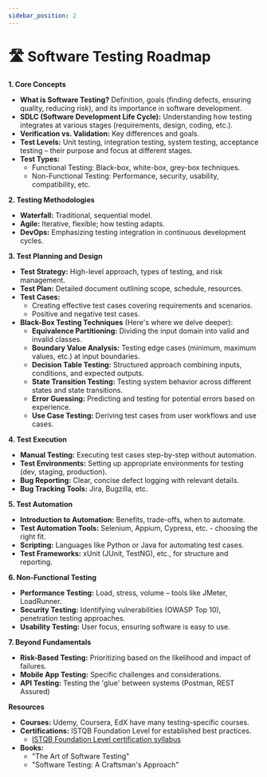 ```yaml
---
sidebar_position: 2
---
```


# 🛣️ Software Testing Roadmap

**1. Core Concepts**

* **What is Software Testing?** Definition, goals (finding defects, ensuring quality, reducing risk), and its importance in software development.
* **SDLC (Software Development Life Cycle):** Understanding how testing integrates at various stages (requirements, design, coding, etc.).
* **Verification vs. Validation:** Key differences and goals.
* **Test Levels:** Unit testing, integration testing, system testing, acceptance testing – their purpose and focus at different stages.
* **Test Types:** 
    * Functional Testing: Black-box, white-box, grey-box techniques.
    * Non-Functional Testing: Performance, security, usability, compatibility, etc.

**2. Testing Methodologies**

* **Waterfall:** Traditional, sequential model.
* **Agile:** Iterative, flexible; how testing adapts.
* **DevOps:** Emphasizing testing integration in continuous development cycles.

**3. Test Planning and Design**

* **Test Strategy:**  High-level approach, types of testing, and risk management.
* **Test Plan:**  Detailed document outlining scope, schedule, resources.
* **Test Cases:**
    * Creating effective test cases covering requirements and scenarios.
    * Positive and negative test cases.
* **Black-Box Testing Techniques** (Here's where we delve deeper):
    * **Equivalence Partitioning:** Dividing the input domain into valid and invalid classes.
    * **Boundary Value Analysis:** Testing edge cases (minimum, maximum values, etc.) at input boundaries.
    * **Decision Table Testing:**  Structured approach combining inputs, conditions, and expected outputs.
    * **State Transition Testing:**  Testing system behavior across different states and state transitions.
    * **Error Guessing:**  Predicting and testing for potential errors based on experience.
    * **Use Case Testing:**  Deriving test cases from user workflows and use cases.

**4. Test Execution**

* **Manual Testing:** Executing test cases step-by-step without automation.
* **Test Environments:** Setting up appropriate environments for testing (dev, staging, production).
* **Bug Reporting:**  Clear, concise defect logging with relevant details.
* **Bug Tracking Tools:** Jira, Bugzilla, etc.

**5. Test Automation**

* **Introduction to Automation:** Benefits, trade-offs, when to automate.
* **Test Automation Tools:**  Selenium, Appium, Cypress, etc. - choosing the right fit.
* **Scripting:** Languages like Python or Java for automating test cases.
* **Test Frameworks:**  xUnit (JUnit, TestNG), etc., for structure and reporting.

**6. Non-Functional Testing**

* **Performance Testing:** Load, stress, volume – tools like JMeter, LoadRunner.
* **Security Testing:** Identifying vulnerabilities (OWASP Top 10), penetration testing approaches.
* **Usability Testing:**  User focus, ensuring software is easy to use.

**7. Beyond Fundamentals**

* **Risk-Based Testing:** Prioritizing based on the likelihood and impact of failures.
* **Mobile App Testing:** Specific challenges and considerations.
* **API Testing:** Testing the 'glue' between systems (Postman, REST Assured)

**Resources**

* **Courses:** Udemy, Coursera, EdX have many testing-specific courses.
* **Certifications:** ISTQB Foundation Level for established best practices.
    * [ISTQB Foundation Level certification syllabus](https://istqb-main-web-prod.s3.amazonaws.com/media/documents/ISTQB_CTFL_Syllabus-v4.0.pdf) 
* **Books:**  
    * "The Art of Software Testing"
    * "Software Testing: A Craftsman's Approach"